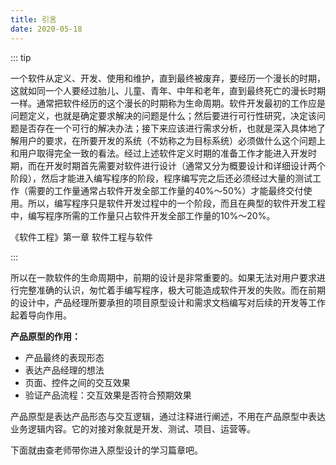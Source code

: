 ```yaml
---
title: 引言
date: 2020-05-18
---
```


::: tip

一个软件从定义、开发、使用和维护，直到最终被废弃，要经历一个漫长的时期，这就如同一个人要经过胎儿、儿童、青年、中年和老年，直到最终死亡的漫长时期一样。通常把软件经历的这个漫长的时期称为生命周期。软件开发最初的工作应是问题定义，也就是确定要求解决的问题是什么；然后要进行可行性研究，决定该问题是否存在一个可行的解决办法；接下来应该进行需求分析，也就是深入具体地了解用户的要求，在所要开发的系统（不妨称之为目标系统）必须做什么这个问题上和用户取得完全一致的看法。经过上述软件定义时期的准备工作才能进入开发时期，而在开发时期首先需要对软件进行设计（通常又分为概要设计和详细设计两个阶段），然后才能进入编写程序的阶段，程序编写完之后还必须经过大量的测试工作（需要的工作量通常占软件开发全部工作量的40%～50%）才能最终交付使用。所以，编写程序只是软件开发过程中的一个阶段，而且在典型的软件开发工程中，编写程序所需的工作量只占软件开发全部工作量的10%～20%。

《软件工程》第一章 软件工程与软件

:::

所以在一款软件的生命周期中，前期的设计是非常重要的。如果无法对用户要求进行完整准确的认识，匆忙着手编写程序，极大可能造成软件开发的失败。而在前期的设计中，产品经理所要承担的项目原型设计和需求文档编写对后续的开发等工作起着导向作用。

**产品原型的作用：**

- 产品最终的表现形态
- 表达产品经理的想法
- 页面、控件之间的交互效果
- 验证产品流程：交互效果是否符合预期效果

产品原型是表达产品形态与交互逻辑，通过注释进行阐述，不用在产品原型中表达业务逻辑内容。它的对接对象就是开发、测试、项目、运营等。

下面就由查老师带你进入原型设计的学习篇章吧。